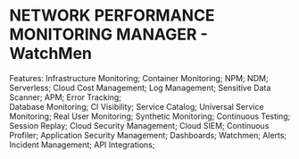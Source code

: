 # NETWORK PERFORMANCE MONITORING MANAGER - WatchMen 
Features: 
Infrastructure Monitoring; Container Monitoring; NPM; NDM; Serverless; Cloud Cost Management; Log Management; 
Sensitive Data Scanner; APM; Error Tracking;  
Database Monitoring; CI Visibility; Service Catalog; 
Universal Service Monitoring; Real User Monitoring; 
Synthetic Monitoring; Continuous Testing; Session Replay;
Cloud Security Management; Cloud SIEM; Continuous Profiler;
Application Security Management; Dashboards;
Watchmen; Alerts; Incident Management; API Integrations; 
